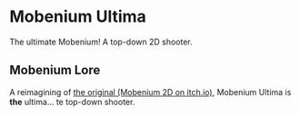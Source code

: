 # Mobenium Ultima

The ultimate Mobenium! A top-down 2D shooter.

## Mobenium Lore

A reimagining of [the original (Mobenium 2D on itch.io)](https://leosefcik.itch.io/mobenium-2d), Mobenium Ultima is **the** ultima... te top-down shooter.